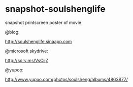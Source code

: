snapshot-soulshenglife
======================

snapshot printscreen poster of movie 

@blog: 

http://soulshenglife.sinaapp.com


@microsoft skydrive:   

http://sdrv.ms/VsCjjZ

@yupoo:    

http://www.yupoo.com/photos/soulsheng/albums/4863877/